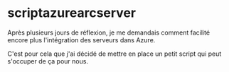 # scriptazurearcserver

Après plusieurs jours de réflexion,  je me demandais comment facilité encore plus l'intégration des serveurs dans Azure.

C'est pour cela que j'ai décidé de mettre en place un petit script qui peut s'occuper de ça pour nous.
